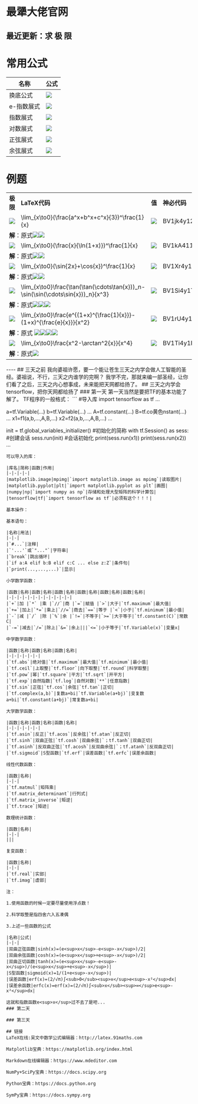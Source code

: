 # 最犟大佬官网
## 最近更新：求 极 限
# 常用公式
|名称|公式|
|-|-|
|换底公式|![](https://latex.codecogs.com/gif.latex?a^b=e^{b\ln{a}})|
|e-指数展式|![](https://latex.codecogs.com/gif.latex?\lim_{x\to0}e^x=\lim_{x\to0}(1+x+\frac{x^2}{2!}+\frac{x^3}{3!}+\cdots)=\lim_{x\to0}\sum_{n=0}^{\infty}\frac{x^n}{n!})|
|指数展式|![](https://latex.codecogs.com/gif.latex?\lim_{x\to0}a^x=\lim_{x\to0}(1+x\ln{a}+\frac{x^2\ln^2{a}}{2!}+\frac{x^3\ln^3{a}}{3!}+\cdots)=\lim_{x\to0}\sum_{n=0}^{\infty}\frac{x^n\ln^n{a}}{n!})|
|对数展式|![](https://latex.codecogs.com/gif.latex?\lim_{x\to0}\ln(1+x)=\lim_{x\to0}(x-\frac{x^2}{2}+\frac{x^3}{3}-\frac{x^4}{4}+\cdots)=\lim_{x\to0}\sum_{n=1}^{\infty}\frac{(-1)^{n-1}x^n}{n})|
|正弦展式|![](https://latex.codecogs.com/gif.latex?\lim_{x\to0}\sin{x}=\lim_{x\to0}(x-\frac{x^3}{3!}+\frac{x^5}{5!}-\frac{x^7}{7!}+\cdots)=\lim_{x\to0}\sum_{n=1}^{\infty}\frac{(-1)^{n-1}x^{2n-1}}{(2n-1)!}  )|
|余弦展式|![](https://latex.codecogs.com/gif.latex?\lim_{x\to0}\cos{x}=\lim_{x\to0}(1-\frac{x^2}{2!}+\frac{x^4}{4!}-\frac{x^6}{6!}+\cdots)=\lim_{x\to0}\sum_{n=1}^{\infty}\frac{(-1)^{n-1}x^{2n-2}}{(2n-2)!}  )|

# 例题
<table>

<tr><td><strong>极限</strong></td><td><strong>LaTeX代码</strong></td><td><strong>值</strong></td><td><strong>神必代码</strong></td></tr>

<tr><td><img src="https://latex.codecogs.com/gif.latex?\lim_{x\to0}(\frac{a^x+b^x+c^x}{3})^\frac{1}{x}"/></td><td>\lim_{x\to0}(\frac{a^x+b^x+c^x}{3})^\frac{1}{x}</td><td><img src="https://latex.codecogs.com/gif.latex?\sqrt[3]{abc}"/></td><td>BV1jk4y127Ta</td></tr>
<tr><td colspan="4"><strong>解</strong>：原式<img src="https://latex.codecogs.com/gif.latex?=\lim_{x\to0}\exp\{\frac{\ln\frac{1}{3}(a^x+b^x+c^x)}{x}\}=\lim_{x\to0}\exp\{\frac{\ln\frac{1}{3}(1+x\ln{a}+1+x\ln{b}+1+x\ln{c}+o(x))}{x}\}"/><img src="https://latex.codecogs.com/gif.latex?=\lim_{x\to0}\exp\{\frac{\ln(1+\frac{1}{3}x\ln{abc}+o(x))}{x}\}=\lim_{x\to0}\exp\{\frac{\frac{1}{3}x\ln{abc}+o(x)}{x}\}=\sqrt[3]{abc}"/>

<tr><td><img src="https://latex.codecogs.com/gif.latex?\lim_{x\to0}(\frac{x}{\ln(1+x)})^\frac{1}{x}"/></td><td>\lim_{x\to0}(\frac{x}{\ln(1+x)})^\frac{1}{x}</td><td><img src="https://latex.codecogs.com/gif.latex?e^\frac{1}{2}"/></td><td>BV1kA411T7KH</td></tr>
<tr><td colspan="4"><strong>解</strong>：原式<img src="https://latex.codecogs.com/gif.latex?=\lim_{x\to0}(\frac{x}{\ln(1+x)})^{\frac{1}{\frac{x}{\ln(1+x)}-1}(\frac{x}{\ln(1+x)}-1)\frac{1}{x}}=\lim_{x\to0}\exp\{\frac{x-\ln(1+x)}{x\ln(1+x)}\}"/><img src="https://latex.codecogs.com/gif.latex?=\lim_{x\to0}\frac{x-(x-\frac{x^2}{2}+o(x^2))}{x(x-\frac{x^2}{2}+o(x^2))}=\frac{1}{2}"/>

<tr><td><img src="https://latex.codecogs.com/gif.latex?\lim_{x\to0}(\sin{2x}+\cos{x})^\frac{1}{x}"/></td><td>\lim_{x\to0}(\sin{2x}+\cos{x})^\frac{1}{x}</td><td><img src="https://latex.codecogs.com/gif.latex?e^2"/></td><td>BV1Xr4y1A7Ba</td></tr>
<tr><td colspan="4"><strong>解</strong>：原式<img src="https://latex.codecogs.com/gif.latex?=\lim_{x\to0}(2\sin{x}\cos{x}+\cos{x})^\frac{1}{x}=\lim_{x\to0}(1+2\sin{x})^\frac{1}{x}\cos{x}^\frac{1}{x}"/><img src="https://latex.codecogs.com/gif.latex?=\lim_{x\to0}e^{\frac{2\sin{x}}{x}}\exp\{\frac{\cos{x}-1}{x}\}=e^2e^0=e^2"/>

<tr><td><img src="https://latex.codecogs.com/gif.latex?\lim_{x\to0}\frac{\tan(\tan(\cdots\tan{x}))_n-\sin(\sin(\cdots\sin{x}))_n}{x^3}"/></td><td>\lim_{x\to0}\frac{\tan(\tan(\cdots\tan{x}))_n-\sin(\sin(\cdots\sin{x}))_n}{x^3}</td><td><img src="https://latex.codecogs.com/gif.latex?\frac{n}{2}"/></td><td>BV1Si4y1T7dK</td></tr><tr><td colspan="4"><strong>解</strong>：原式<img src="https://latex.codecogs.com/gif.latex?=\lim_{x\to0}\frac{\tan(\cdots\tan(x+\frac{1}{3}x^3+o(x^3)))_{n-1}-\sin(\cdots\sin(x-\frac{1}{6}x^3+o(x^3)))_{n-1}}{x^3}"/><img src="https://latex.codecogs.com/gif.latex?=\lim_{x\to0}\frac{\tan(\cdots\tan(x+\frac{2}{3}x^3+o(x^3)))_{n-2}-\sin(\cdots\sin(x-\frac{1}{3}x^3+o(x^3)))_{n-2}}{x^3}"/><img src="https://latex.codecogs.com/gif.latex?=\cdots=\lim_{x\to0}x+\frac{x+\frac{n}{3}x^3+o(x^3)-(x-\frac{n}{6}x^3+o(x^3))}{x^3}=\frac{n}{2}"/>

<tr><td><img src="https://latex.codecogs.com/gif.latex?\lim_{x\to0}\frac{e^{(1+x)^{\frac{1}{x}}}-(1+x)^{\frac{e}{x}}}{x^2}"/></td><td>\lim_{x\to0}\frac{e^{(1+x)^{\frac{1}{x}}}-(1+x)^{\frac{e}{x}}}{x^2}</td><td><img src="https://latex.codecogs.com/gif.latex?\frac{1}{8}e^{e+1}"/></td><td>BV1rU4y147nc</td></tr><tr><td colspan="4"><strong>解</strong>：原式
<img src="https://latex.codecogs.com/gif.latex?=\lim_{x\to0}\frac{e^{\exp\{\frac{\ln(1+x)}{x}\}}-e^{\frac{e\ln(1+x)}{x}}}{x^2}=\lim_{x\to0}\frac{e^{\exp\{1-\frac{x}{2}+\frac{x^2}{3}+o(x^2)\}}-e^{e(1-\frac{x}{2}+\frac{x^2}{3}+o(x^2))}}{x^2}"/><img src="https://latex.codecogs.com/gif.latex?=\lim_{x\to0}\frac{e^{e(1+(-\frac{x}{2}+\frac{x^2}{3})+\frac{1}{2}(-\frac{x}{2}+\frac{x^2}{3})^2+o(x^2))}-e^{e(1-\frac{x}{2}+\frac{x^2}{3}+o(x^2))}}{x^2}"/><img src="https://latex.codecogs.com/gif.latex?=\lim_{x\to0}e^{e(1-\frac{x}{2}+\frac{x^2}{3})}\frac{e^{e(\frac{x^2}{8}+o(x^2))}-e^{o(x^2)}}{x^2}=\lim_{x\to0}e^e\frac{1+\frac{ex^2}{8}+o(x^2)-(1+o(x^2))}{x^2}"/><img src="https://latex.codecogs.com/gif.latex?=\frac{1}{8}e^{e+1}"/>

<tr><td><img src="https://latex.codecogs.com/gif.latex?\lim_{x\to0}\frac{x^2-\arctan^2{x}}{x^4}"/></td><td>\lim_{x\to0}\frac{x^2-\arctan^2{x}}{x^4}</td><td><img src="https://latex.codecogs.com/gif.latex?\frac{2}{3}"/></td><td>BV1Ti4y1F7aM</td></tr><tr><td colspan="4"><strong>解</strong>：原式<img src="https://latex.codecogs.com/gif.latex?=\lim_{x\to0}\frac{x^2-(x-\frac{x^3}{3}+o(x^3))^2}{x^4}=\lim_{x\to0}\frac{x^2-(x^2-\frac{2}{3}x^4+o(x^4))}{x^4}=\frac{2}{3}"/>

</table>
----
## 三天之前
我向婆祖许愿，要一个能让苍生三天之内学会做人工智能的圣经。婆祖说，不行，三天之内谁学的完啊？
我学不完，那就来编一部圣经，让你们看了之后，三天之内心想事成，未来能把天网都给扬了。
## 三天之内学会tensorflow，把你天网都给扬了
### 第一天
第一天当然是要把TF的基本功能了解了。
TF程序的一般格式：
```
#导入库
import tensorflow as tf
...

a=tf.Variable(...)
b=tf.Variable(...)
...
A=tf.constant(...)
B=tf.co黄色nstant(...)
...
x1=f1(a,b,...,A,B,...)
x2=f2(a,b,...,A,B,...)
...

init = tf.global_variables_initializer() #初始化的简称
with tf.Session() as sess: #创建会话
    sess.run(init) #会话初始化
    print(sess.run(x1))
    print(sess.run(x2))
    ...
```
可以导入的库：

|库名|简称|函数|作用|
|-|-|-|-|
|matplotlib.image|mpimg|`import matplotlib.image as mpimg`|读取图片|
|matplotlib.pyplot|plt|`import matplotlib.pyplot as plt`|画图|
|numpy|np|`import numpy as np`|存储和处理大型矩阵的科学计算包|
|tensorflow|tf|`import tensorflow as tf`|必须有这个！！！|

基本操作：

基本语句：

|名称|用法|
|-|-|
|`#...`|注释|
|`'...'`或`"..."`|字符串|
|`break`|跳出循环|
|`if a:A elif b:B elif c:C ... else z:Z`|条件句|
|`print(...,...,...)`|显示|

小学数学函数：

|函数|名称|函数|名称|函数|名称|函数|名称|函数|名称|函数|名称|
|-|-|-|-|-|-|-|-|-|-|-|-|
|`+`|加 |`*` |乘 |`//`|商 |`=`|赋值 |`>`|大于|`tf.maximum`|最大值|
|`+=`|加上|`*=`|乘上|`//=`|商去|`==`|等于 |`<`|小于|`tf.minimum`|最小值|
|`-`|减 |`/` |除 |`%`|余 |`!=`|不等于|`>=`|大于等于|`tf.constant(C)`|常数C|
|`-=`|减去|`/=`|除上|`&=`|余上|||`<=`|小于等于|`tf.Variable(x)`|变量x|

中学数学函数：

|函数|名称|函数|名称|函数|名称|
|-|-|-|-|-|-|
|`tf.abs`|绝对值|`tf.maximum`|最大值|`tf.minimum`|最小值|
|`tf.ceil`|上取整|`tf.floor`|向下取整|`tf.round`|科学取整|
|`tf.pow`|幂|`tf.square`|平方|`tf.sqrt`|开平方|
|`tf.exp`|自然指数|`tf.log`|自然对数|`**`|任意指数|
|`tf.sin`|正弦|`tf.cos`|余弦|`tf.tan`|正切|
|`tf.complex(a,b)`|复数a+bi|`tf.Variable(a+bj)`|变复数a+bi|`tf.constant(a+bj)`|常复数a+bi|

大学数学函数：

|函数|名称|函数|名称|函数|名称|
|-|-|-|-|-|-|
|`tf.asin`|反正|`tf.acos`|反余弦|`tf.atan`|反正切|
|`tf.sinh`|双曲正弦|`tf.cosh`|双曲余弦|`；tf.tanh`|双曲正切|
|`tf.asinh`|反双曲正弦|`tf.acosh`|反双曲余弦|`；tf.atanh`|反双曲正切|
|`tf.sigmoid`|S型函数|`tf.erf`|误差函数|`tf.erfc`|误差余函数|

线性代数函数：

|函数|名称|
|-|-|
|`tf.matmul`|矩阵乘|
|`tf.matrix_determinant`|行列式|
|`tf.matrix_inverse`|矩逆|
|`tf.trace`|矩迹|

数理统计函数：

|函数|名称|
|-|-|
|||

复变函数：

|函数|名称|
|-|-|
|`tf.real`|实部|
|`tf.imag`|虚部|

注：

1.使用函数的时候一定要尽量使用浮点数！

2.科学取整是指四舍六入五凑偶

3.上述一些函数的公式

|名称|公式|
|-|-|
|双曲正弦函数|sinh(x)=(e<sup>x</sup>-e<sup>-x</sup>)/2|
|双曲余弦函数|cosh(x)=(e<sup>x</sup>+e<sup>-x</sup>)/2|
|双曲正切函数|tanh(x)=(e<sup>x</sup>-e<sup>-x</sup>)/(e<sup>x</sup>+e<sup>-x</sup>)|
|S型函数|sigmoid(x)=1/(1+e<sup>-x</sup>)|
|误差函数|erf(x)=(2/√π)∫<sub>0</sub><sup>x</sup>e<sup>-x²</sup>dx|
|误差余函数|erfc(x)=erf(x)=(2/√π)∫<sub>x</sub><sup>∞</sup>e<sup>-x²</sup>dx|

这就和指数函数e<sup>x</sup>过不去了是吧...
### 第二天

### 第三天

## 链接
LaTeX在线:吴文中数学公式编辑器：http://latex.91maths.com

Matplotlib宝典：https://matplotlib.org/index.html

Markdown在线编辑器：https://www.mdeditor.com

NumPy+SciPy宝典：https://docs.scipy.org

Python宝典：https://docs.python.org

SymPy宝典：https://docs.sympy.org
